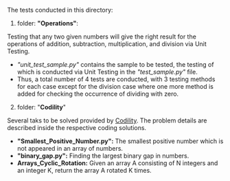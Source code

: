 The tests conducted in this directory:

1) folder: **"Operations"**: 

Testing that any two given numbers will give the right result for the operations of addition, subtraction, multiplication, and division via Unit Testing.
* _"unit_test_sample.py"_ contains the sample to be tested, the testing of which is conducted via Unit Testing in the _"test_sample.py"_ file.
* Thus, a total number of 4 tests are conducted, with 3 testing methods for each case except for the division case where one more method is added for checking the occurrence of dividing with zero.

2) folder: "**Codility**"

Several taks to be solved provided by [Codility](https://app.codility.com/programmers/). The problem details are described inside the respective coding solutions.

* **"Smallest_Positive_Number.py":**  The smallest positive number which is not appeared in an array of numbers.
* **"binary_gap.py":** Finding the largest binary gap in numbers.
* **Arrays_Cyclic_Rotation:** Given an array A consisting of N integers and an integer K, return the array A rotated K times.